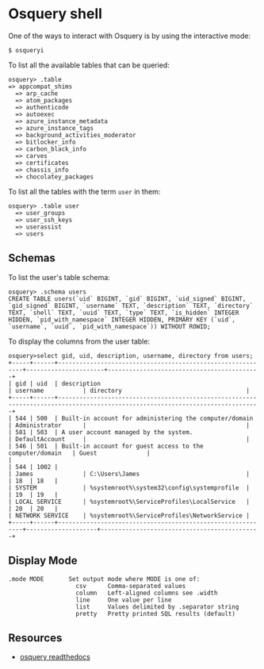 # Osquery shell

One of the ways to interact with Osquery is by using the interactive mode:

    $ osqueryi

To list all the available tables that can be queried:

    osquery> .table
    => appcompat_shims
      => arp_cache
      => atom_packages
      => authenticode
      => autoexec
      => azure_instance_metadata
      => azure_instance_tags
      => background_activities_moderator
      => bitlocker_info
      => carbon_black_info
      => carves
      => certificates
      => chassis_info
      => chocolatey_packages

To list all the tables with the term `user` in them:

    osquery> .table user
      => user_groups
      => user_ssh_keys
      => userassist
      => users

## Schemas

To list the user's table schema:

    osquery> .schema users
    CREATE TABLE users(`uid` BIGINT, `gid` BIGINT, `uid_signed` BIGINT, `gid_signed` BIGINT, `username` TEXT, `description` TEXT, `directory` TEXT, `shell` TEXT, `uuid` TEXT, `type` TEXT, `is_hidden` INTEGER HIDDEN, `pid_with_namespace` INTEGER HIDDEN, PRIMARY KEY (`uid`, `username`, `uuid`, `pid_with_namespace`)) WITHOUT ROWID;

To display the columns from the user table:

    osquery>select gid, uid, description, username, directory from users;
    +-----+------+------------------------------------------------------------+----------------------+-------------------------------------------+
    | gid | uid  | description                                                | username           | directory                                   |
    +-----+------+-------------------------------------------------------------------------------------------------------------------------------+
    | 544 | 500  | Built-in account for administering the computer/domain     | Administrator      |                                             |
    | 581 | 503  | A user account managed by the system.                      | DefaultAccount     |                                             |
    | 546 | 501  | Built-in account for guest access to the computer/domain   | Guest              |                                             |
    | 544 | 1002 |                                                            | James              | C:\Users\James                              |
    | 18  | 18   |                                                            | SYSTEM             | %systemroot%\system32\config\systemprofile  |
    | 19  | 19   |                                                            | LOCAL SERVICE      | %systemroot%\ServiceProfiles\LocalService   |
    | 20  | 20   |                                                            | NETWORK SERVICE    | %systemroot%\ServiceProfiles\NetworkService |
    +-----+------+------------------------------------------------------------+--------------------+---------------------------------------------+

## Display Mode

    .mode MODE       Set output mode where MODE is one of:
                       csv      Comma-separated values
                       column   Left-aligned columns see .width
                       line     One value per line
                       list     Values delimited by .separator string
                       pretty   Pretty printed SQL results (default)

## Resources

* [osquery readthedocs](https://osquery.readthedocs.io/en/stable/)